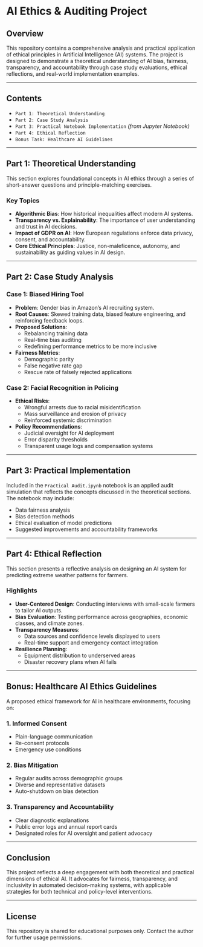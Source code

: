 # AI Ethics & Auditing Project

## Overview

This repository contains a comprehensive analysis and practical application of ethical principles in Artificial Intelligence (AI) systems. The project is designed to demonstrate a theoretical understanding of AI bias, fairness, transparency, and accountability through case study evaluations, ethical reflections, and real-world implementation examples.

---

## Contents

- `Part 1: Theoretical Understanding`
- `Part 2: Case Study Analysis`
- `Part 3: Practical Notebook Implementation` *(from Jupyter Notebook)*
- `Part 4: Ethical Reflection`
- `Bonus Task: Healthcare AI Guidelines`

---

## Part 1: Theoretical Understanding

This section explores foundational concepts in AI ethics through a series of short-answer questions and principle-matching exercises.

### Key Topics

- **Algorithmic Bias**: How historical inequalities affect modern AI systems.
- **Transparency vs. Explainability**: The importance of user understanding and trust in AI decisions.
- **Impact of GDPR on AI**: How European regulations enforce data privacy, consent, and accountability.
- **Core Ethical Principles**: Justice, non-maleficence, autonomy, and sustainability as guiding values in AI design.

---

## Part 2: Case Study Analysis

### Case 1: Biased Hiring Tool

- **Problem**: Gender bias in Amazon’s AI recruiting system.
- **Root Causes**: Skewed training data, biased feature engineering, and reinforcing feedback loops.
- **Proposed Solutions**:
  - Rebalancing training data
  - Real-time bias auditing
  - Redefining performance metrics to be more inclusive
- **Fairness Metrics**:
  - Demographic parity
  - False negative rate gap
  - Rescue rate of falsely rejected applications

### Case 2: Facial Recognition in Policing

- **Ethical Risks**:
  - Wrongful arrests due to racial misidentification
  - Mass surveillance and erosion of privacy
  - Reinforced systemic discrimination
- **Policy Recommendations**:
  - Judicial oversight for AI deployment
  - Error disparity thresholds
  - Transparent usage logs and compensation systems

---

## Part 3: Practical Implementation

Included in the `Practical Audit.ipynb` notebook is an applied audit simulation that reflects the concepts discussed in the theoretical sections. The notebook may include:

- Data fairness analysis
- Bias detection methods
- Ethical evaluation of model predictions
- Suggested improvements and accountability frameworks

---

## Part 4: Ethical Reflection

This section presents a reflective analysis on designing an AI system for predicting extreme weather patterns for farmers.

### Highlights

- **User-Centered Design**: Conducting interviews with small-scale farmers to tailor AI outputs.
- **Bias Evaluation**: Testing performance across geographies, economic classes, and climate zones.
- **Transparency Measures**:
  - Data sources and confidence levels displayed to users
  - Real-time support and emergency contact integration
- **Resilience Planning**:
  - Equipment distribution to underserved areas
  - Disaster recovery plans when AI fails

---

## Bonus: Healthcare AI Ethics Guidelines

A proposed ethical framework for AI in healthcare environments, focusing on:

### 1. Informed Consent

- Plain-language communication
- Re-consent protocols
- Emergency use conditions

### 2. Bias Mitigation

- Regular audits across demographic groups
- Diverse and representative datasets
- Auto-shutdown on bias detection

### 3. Transparency and Accountability

- Clear diagnostic explanations
- Public error logs and annual report cards
- Designated roles for AI oversight and patient advocacy

---

## Conclusion

This project reflects a deep engagement with both theoretical and practical dimensions of ethical AI. It advocates for fairness, transparency, and inclusivity in automated decision-making systems, with applicable strategies for both technical and policy-level interventions.

---

## License

This repository is shared for educational purposes only. Contact the author for further usage permissions.
